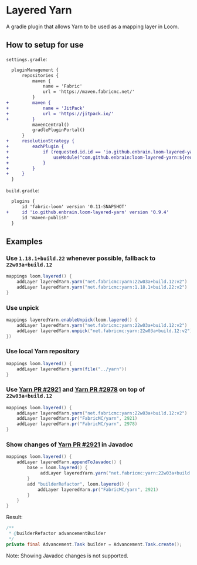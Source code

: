 # Layered Yarn
A gradle plugin that allows Yarn to be used as a mapping layer in Loom.

## How to setup for use

`settings.gradle`:

```diff
  pluginManagement {
      repositories {
          maven {
              name = 'Fabric'
              url = 'https://maven.fabricmc.net/'
          }
+         maven {
+             name = 'JitPack'
+             url = 'https://jitpack.io/'
+         }
          mavenCentral()
          gradlePluginPortal()
      }
+     resolutionStrategy {
+         eachPlugin {
+             if (requested.id.id == 'io.github.enbrain.loom-layered-yarn') {
+                 useModule("com.github.enbrain:loom-layered-yarn:${requested.version}")
+             }
+         }
+     }
  }
```

`build.gradle`:

```diff
  plugins {
      id 'fabric-loom' version '0.11-SNAPSHOT'
+     id 'io.github.enbrain.loom-layered-yarn' version '0.9.4'
      id 'maven-publish'
  }
```

## Examples

### Use `1.18.1+build.22` whenever possible, fallback to `22w03a+build.12`

```groovy
mappings loom.layered() {
    addLayer layeredYarn.yarn("net.fabricmc:yarn:22w03a+build.12:v2")
    addLayer layeredYarn.yarn("net.fabricmc:yarn:1.18.1+build.22:v2")
}
```

### Use unpick

```groovy
mappings layeredYarn.enableUnpick(loom.layered() {
    addLayer layeredYarn.yarn("net.fabricmc:yarn:22w03a+build.12:v2")
    addLayer layeredYarn.unpick("net.fabricmc:yarn:22w03a+build.12:v2")
})
```

### Use local Yarn repository

```groovy
mappings loom.layered() {
    addLayer layeredYarn.yarn(file("../yarn"))
}
```

### Use [Yarn PR #2921](https://github.com/FabricMC/yarn/pull/2921) and [Yarn PR #2978](https://github.com/FabricMC/yarn/pull/2978) on top of `22w03a+build.12`

```groovy
mappings loom.layered() {
    addLayer layeredYarn.yarn("net.fabricmc:yarn:22w03a+build.12:v2")
    addLayer layeredYarn.pr("FabricMC/yarn", 2921)
    addLayer layeredYarn.pr("FabricMC/yarn", 2978)
}
```

### Show changes of [Yarn PR #2921](https://github.com/FabricMC/yarn/pull/2921) in Javadoc

```groovy
mappings loom.layered() {
    addLayer layeredYarn.appendToJavadoc() {
        base = loom.layered() {
             addLayer layeredYarn.yarn("net.fabricmc:yarn:22w03a+build.12:v2")
        }
        add "builderRefactor", loom.layered() {
            addLayer layeredYarn.pr("FabricMC/yarn", 2921)
        }
    }
}
```

Result:

```java
/**
 * @builderRefactor advancementBuilder
 */
private final Advancement.Task builder = Advancement.Task.create();
```

Note: Showing Javadoc changes is not supported.
